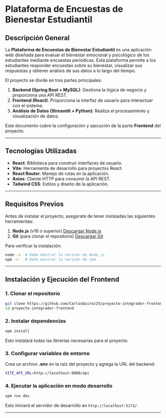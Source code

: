 # Plataforma de Encuestas de Bienestar Estudiantil

## Descripción General
La **Plataforma de Encuestas de Bienestar Estudiantil** es una aplicación web diseñada para evaluar el bienestar emocional y psicológico de los estudiantes mediante encuestas periódicas. Esta plataforma permite a los estudiantes responder encuestas sobre su bienestar, visualizar sus respuestas y obtener análisis de sus datos a lo largo del tiempo.

El proyecto se divide en tres partes principales:
1. **Backend (Spring Boot + MySQL)**: Gestiona la lógica de negocio y proporciona una API REST.
2. **Frontend (React)**: Proporciona la interfaz de usuario para interactuar con el sistema.
3. **Análisis de Datos (Streamlit + Python)**: Realiza el procesamiento y visualización de datos.

Este documento cubre la configuración y ejecución de la parte **Frontend** del proyecto.

---

## Tecnologías Utilizadas
- **React**: Biblioteca para construir interfaces de usuario.
- **Vite**: Herramienta de desarrollo para proyectos React.
- **React Router**: Manejo de rutas en la aplicación.
- **Axios**: Cliente HTTP para consumir la API REST.
- **Tailwind CSS**: Estilos y diseño de la aplicación.

---

## Requisitos Previos
Antes de instalar el proyecto, asegúrate de tener instaladas las siguientes herramientas:
1. **Node.js** (v16 o superior) [Descargar Node.js](https://nodejs.org/)
2. **Git** (para clonar el repositorio) [Descargar Git](https://git-scm.com/)

Para verificar la instalación:
```sh
node -v  # Debe mostrar la versión de Node.js
npm -v   # Debe mostrar la versión de npm
```

---

## Instalación y Ejecución del Frontend
### 1. Clonar el repositorio
```sh
git clone https://github.com/CarlosQuiroz25/proyecto-integrador-frontend.git
cd proyecto-integrador-frontend
```

### 2. Instalar dependencias
```sh
npm install
```
Esto instalará todas las librerías necesarias para el proyecto.

### 3. Configurar variables de entorno
Crea un archivo **.env** en la raíz del proyecto y agrega la URL del backend:
```sh
VITE_API_URL=http://localhost:8080/api
```

### 4. Ejecutar la aplicación en modo desarrollo
```sh
npm run dev
```
Esto iniciará el servidor de desarrollo en `http://localhost:5173/`.

---


